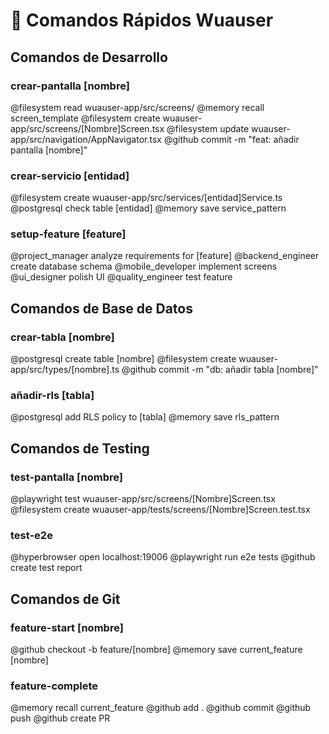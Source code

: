 # 🚀 Comandos Rápidos Wuauser

## Comandos de Desarrollo

### crear-pantalla [nombre]
@filesystem read wuauser-app/src/screens/
@memory recall screen_template
@filesystem create wuauser-app/src/screens/[Nombre]Screen.tsx
@filesystem update wuauser-app/src/navigation/AppNavigator.tsx
@github commit -m "feat: añadir pantalla [nombre]"

### crear-servicio [entidad]
@filesystem create wuauser-app/src/services/[entidad]Service.ts
@postgresql check table [entidad]
@memory save service_pattern

### setup-feature [feature]
@project_manager analyze requirements for [feature]
@backend_engineer create database schema
@mobile_developer implement screens
@ui_designer polish UI
@quality_engineer test feature

## Comandos de Base de Datos

### crear-tabla [nombre]
@postgresql create table [nombre]
@filesystem create wuauser-app/src/types/[nombre].ts
@github commit -m "db: añadir tabla [nombre]"

### añadir-rls [tabla]
@postgresql add RLS policy to [tabla]
@memory save rls_pattern

## Comandos de Testing

### test-pantalla [nombre]
@playwright test wuauser-app/src/screens/[Nombre]Screen.tsx
@filesystem create wuauser-app/tests/screens/[Nombre]Screen.test.tsx

### test-e2e
@hyperbrowser open localhost:19006
@playwright run e2e tests
@github create test report

## Comandos de Git

### feature-start [nombre]
@github checkout -b feature/[nombre]
@memory save current_feature [nombre]

### feature-complete
@memory recall current_feature
@github add .
@github commit
@github push
@github create PR
